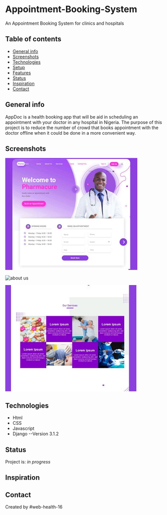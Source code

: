 # Appointment-Booking-System
An Appointment Booking System for clinics and hospitals
## Table of contents
* [General info](#general-info)
* [Screenshots](#screenshots)
* [Technologies](#technologies)
* [Setup](#setup)
* [Features](#features)
* [Status](#status)
* [Inspiration](#inspiration)
* [Contact](#contact)

## General info
AppDoc is a health booking app that will be aid in scheduling an appointment with your doctor in any hospital in Nigeria. The purpose of this project is to reduce the number of crowd that books appointment with the doctor offline when it could be done in a more convenient way.

## Screenshots


![Landing Page](./img/landingpage.png)



![about us](./img/aboutus.png)



![services](./img/services.png)

## Technologies
* Html
* CSS
* Javascript
* Django --Version 3.1.2

## Status
Project is: _in progress_

## Inspiration


## Contact
Created by #web-health-16

